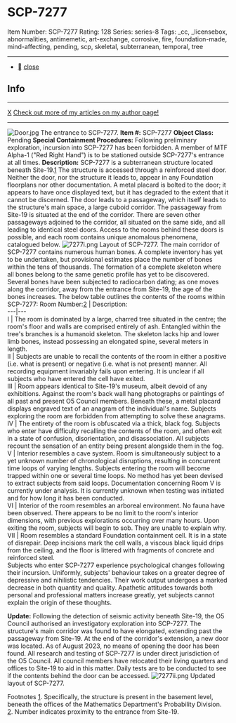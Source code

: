 # SCP-7277
Item Number: SCP-7277
Rating: 128
Series: series-8
Tags: _cc, _licensebox, abnormalities, antimemetic, art-exchange, corrosive, fire, foundation-made, mind-affecting, pending, scp, skeletal, subterranean, temporal, tree

---

  * [](javascript:;)
[close](javascript:;)
## Info
* * *
[X](javascript:;)
[Check out more of my articles on my author page!](http://scp-wiki.wikidot.com/dysadron)
* * *

![Door.jpg](https://scp-wiki.wdfiles.com/local--files/scp-7277/Door.jpg)
The entrance to SCP-7277.
**Item #:** SCP-7277
**Object Class:** Pending
**Special Containment Procedures:** Following preliminary exploration, incursion into SCP-7277 has been forbidden. A member of MTF Alpha-1 ("Red Right Hand") is to be stationed outside SCP-7277's entrance at all times.
**Description:** SCP-7277 is a subterranean structure located beneath Site-19.[1](javascript:;) The structure is accessed through a reinforced steel door. Neither the door, nor the structure it leads to, appear in any Foundation floorplans nor other documentation. A metal placard is bolted to the door; it appears to have once displayed text, but it has degraded to the extent that it cannot be discerned.
The door leads to a passageway, which itself leads to the structure's main space, a large cuboid corridor. The passageway from Site-19 is situated at the end of the corridor. There are seven other passageways adjoined to the corridor, all situated on the same side, and all leading to identical steel doors. Access to the rooms behind these doors is possible, and each room contains unique anomalous phenomena, catalogued below.
![7277i.png](https://scp-wiki.wdfiles.com/local--files/scp-7277/7277i.png)
Layout of SCP-7277.
The main corridor of SCP-7277 contains numerous human bones. A complete inventory has yet to be undertaken, but provisional estimates place the number of bones within the tens of thousands. The formation of a complete skeleton where all bones belong to the same genetic profile has yet to be discovered. Several bones have been subjected to radiocarbon dating; as one moves along the corridor, away from the entrance from Site-19, the age of the bones increases.
The below table outlines the contents of the rooms within SCP-7277:
Room Number:[2](javascript:;) | Description:  
---|---  
I | The room is dominated by a large, charred tree situated in the centre; the room's floor and walls are comprised entirely of ash. Entangled within the tree's branches is a humanoid skeleton. The skeleton lacks hip and lower limb bones, instead possessing an elongated spine, several meters in length.  
II | Subjects are unable to recall the contents of the room in either a positive (i.e. what is present) or negative (i.e. what is not present) manner. All recording equipment invariably fails upon entering. It is unclear if all subjects who have entered the cell have exited.  
III | Room appears identical to Site-19's museum, albeit devoid of any exhibitions. Against the room's back wall hang photographs or paintings of all past and present O5 Council members. Beneath these, a metal placard displays engraved text of an anagram of the individual's name. Subjects exploring the room are forbidden from attempting to solve these anagrams.  
IV | The entirety of the room is obfuscated via a thick, black fog. Subjects who enter have difficulty recalling the contents of the room, and often exit in a state of confusion, disorientation, and disassociation. All subjects recount the sensation of an entity being present alongside them in the fog.  
V |  Interior resembles a cave system. Room is simultaneously subject to a yet unknown number of chronological disruptions, resulting in concurrent time loops of varying lengths. Subjects entering the room will become trapped within one or several time loops. No method has yet been devised to extract subjects from said loops. Documentation concerning Room V is currently under analysis. It is currently unknown when testing was initiated and for how long it has been conducted.  
VI | Interior of the room resembles an arboreal environment. No fauna have been observed. There appears to be no limit to the room's interior dimensions, with previous explorations occurring over many hours. Upon exiting the room, subjects will begin to sob. They are unable to explain why.  
VII | Room resembles a standard Foundation containment cell. It is in a state of disrepair. Deep incisions mark the cell walls, a viscous black liquid drips from the ceiling, and the floor is littered with fragments of concrete and reinforced steel.  
Subjects who enter SCP-7277 experience psychological changes following their incursion. Uniformly, subjects' behaviour takes on a greater degree of depressive and nihilistic tendencies. Their work output undergoes a marked decrease in both quantity and quality. Apathetic attitudes towards both personal and professional matters increase greatly, yet subjects cannot explain the origin of these thoughts.
  
  
  
  
  

**Update:** Following the detection of seismic activity beneath Site-19, the O5 Council authorised an investigatory exploration into SCP-7277. The structure's main corridor was found to have elongated, extending past the passageway from Site-19. At the end of the corridor's extension, a new door was located.
As of August 2023, no means of opening the door has been found.
All research and testing of SCP-7277 is under direct jurisdiction of the O5 Council. All council members have relocated their living quarters and offices to Site-19 to aid in this matter. Daily tests are to be conducted to see if the contents behind the door can be accessed.
![7277ii.png](https://scp-wiki.wdfiles.com/local--files/scp-7277/7277ii.png)
Updated layout of SCP-7277.
  

Footnotes
[1](javascript:;). Specifically, the structure is present in the basement level, beneath the offices of the Mathematics Department's Probability Division.
[2](javascript:;). Number indicates proximity to the entrance from Site-19.